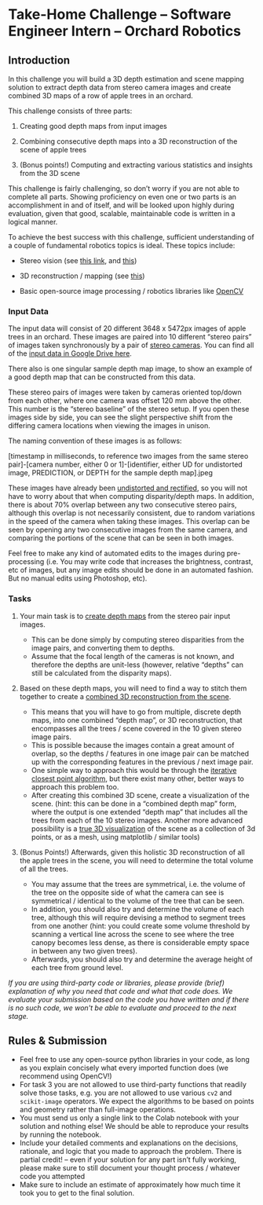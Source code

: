 # Take-Home Challenge – Software Engineer Intern – Orchard Robotics

## Introduction

In this challenge you will build a 3D depth estimation and scene mapping solution to extract depth data from stereo camera images and create combined 3D maps of a row of apple trees in an orchard.

This challenge consists of three parts:

1. Creating good depth maps from input images

2. Combining consecutive depth maps into a 3D reconstruction of the scene of apple trees

3. (Bonus points!) Computing and extracting various statistics and insights from the 3D scene

This challenge is fairly challenging, so don’t worry if you are not able to complete all parts. Showing proficiency on even one or two parts is an accomplishment in and of itself, and will be looked upon highly during evaluation, given that good, scalable, maintainable code is written in a logical manner.

To achieve the best success with this challenge, sufficient understanding of a couple of fundamental robotics topics is ideal. These topics include:

- Stereo vision (see [this link](https://www.mathworks.com/discovery/stereo-vision.html), and [this](http://vision.stanford.edu/teaching/cs131_fall1415/lectures/lecture9_10_stereo_cs131.pdf))

- 3D reconstruction / mapping (see [this](https://en.wikipedia.org/wiki/3D_reconstruction))

- Basic open-source image processing / robotics libraries like [OpenCV](https://github.com/opencv/opencv)

### Input Data

The input data will consist of 20 different 3648 x 5472px images of apple trees in an orchard. These images are paired into 10 different “stereo pairs” of images taken synchronously by a pair of [stereo cameras](https://www.mathworks.com/discovery/stereo-vision.html). You can find all of the [input data in Google Drive here](https://drive.google.com/file/d/1IuvcGaiDjpFZpm0jzVxHwF2RNNY4HRB6/view?usp=sharing).

There also is one singular sample depth map image, to show an example of a good depth map that can be constructed from this data.

These stereo pairs of images were taken by cameras oriented top/down from each other, where one camera was offset 120 mm above the other. This number is the “stereo baseline” of the stereo setup. If you open these images side by side, you can see the slight perspective shift from the differing camera locations when viewing the images in unison.

The naming convention of these images is as follows:

[timestamp in milliseconds, to reference two images from the same stereo pair]-[camera number, either 0 or 1]-[identifier, either UD for undistorted image, PREDICTION, or DEPTH for the sample depth map].jpeg

These images have already been [undistorted and rectified](https://www.cs.cmu.edu/~16385/s17/Slides/13.1_Stereo_Rectification.pdf), so you will not have to worry about that when computing disparity/depth maps. In addition, there is about 70% overlap between any two consecutive stereo pairs, although this overlap is not necessarily consistent, due to random variations in the speed of the camera when taking these images. This overlap can be seen by opening any two consecutive images from the same camera, and comparing the portions of the scene that can be seen in both images.

Feel free to make any kind of automated edits to the images during pre-processing (i.e. You may write code that increases the brightness, contrast, etc of images, but any image edits should be done in an automated fashion. But no manual edits using Photoshop, etc).

### Tasks

1. Your main task is to [create depth maps](https://docs.opencv.org/4.x/dd/d53/tutorial_py_depthmap.html) from the stereo pair input images.
	- This can be done simply by computing stereo disparities from the image pairs, and converting them to depths.
	- Assume that the focal length of the cameras is not known, and therefore the depths are unit-less (however, relative “depths” can still be calculated from the disparity maps).


2. Based on these depth maps, you will need to find a way to stitch them together to create a [combined 3D reconstruction from the scene](https://rpg.ifi.uzh.ch/docs/teaching/2018/10_3D_reconstruction.pdf).
	- This means that you will have to go from multiple, discrete depth maps, into one combined “depth map”, or 3D reconstruction, that encompasses all the trees / scene covered in the 10 given stereo image pairs.
	- This is possible because the images contain a great amount of overlap, so the depths / features in one image pair can be matched up with the corresponding features in the previous / next image pair.
	- One simple way to approach this would be through the [iterative closest point algorithm](https://en.wikipedia.org/wiki/Iterative_closest_point), but there exist many other, better ways to approach this problem too.
	- After creating this combined 3D scene, create a visualization of the scene. (hint: this can be done in a “combined depth map” form, where the output is one extended “depth map” that includes all the trees from each of the 10 stereo images. Another more advanced possibility is a [true 3D visualization](https://i.ibb.co/grGhKSN/Trees-Volume-Sample.png) of the scene as a collection of 3d points, or as a mesh, using matplotlib / similar tools)

3. (Bonus Points!) Afterwards, given this holistic 3D reconstruction of all the apple trees in the scene, you will need to determine the total volume of all the trees.

	- You may assume that the trees are symmetrical, i.e. the volume of the tree on the opposite side of what the camera can see is symmetrical / identical to the volume of the tree that can be seen.
	- In addition, you should also try and determine the volume of each tree, although this will require devising a method to segment trees from one another (hint: you could create some volume threshold by scanning a vertical line across the scene to see where the tree canopy becomes less dense, as there is considerable empty space in between any two given trees).
	- Afterwards, you should also try and determine the average height of each tree from ground level.

*If you are using third-party code or libraries, please provide (brief) explanation of why you need that code and what that code does. We evaluate your submission based on the code you have written and if there is no such code, we won't be able to evaluate and proceed to the next stage.*

## Rules & Submission

- Feel free to use any open-source python libraries in your code, as long as you explain concisely what every imported function does (we recommend using OpenCV!)
- For task 3 you are not allowed to use third-party functions that readily solve those tasks, e.g. you are not allowed to use various `cv2` and `scikit-image` operators. We expect the algorithms to be based on points and geometry rather than full-image operations.
- You must send us only a single link to the Colab notebook with your solution and nothing else! We should be able to reproduce your results by running the notebook.
- Include your detailed comments and explanations on the decisions, rationale, and logic that you made to approach the problem. There is partial credit! – even if your solution for any part isn’t fully working, please make sure to still document your thought process / whatever code you attempted
- Make sure to include an estimate of approximately how much time it took you to get to the final solution.
